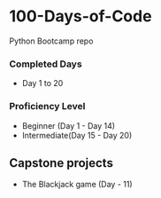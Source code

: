 # 100-Days-of-Code
Python Bootcamp repo

### Completed Days
- Day 1 to 20

### Proficiency Level
- Beginner (Day 1 - Day 14)
- Intermediate(Day 15 - Day 20)

## Capstone projects
- The Blackjack game (Day - 11)
